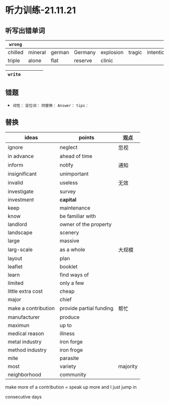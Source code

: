 # 听力训练-21.11.21

## 听写出错单词

| `wrong` |         |        |         |           |        |             |
| ------- | ------- | ------ | ------- | --------- | ------ | ----------- |
| chilled | mineral | german | Germany | explosion | tragic | intentional |
| triple  | alone   | flat   | reserve | clinic    |        |             |

| `write`   |            |                     |        |            |
| --------- | ---------- | ------------------- | ------ | ---------- |


## 错题

-   `词性：` 
	`定位词：` 
	`同替换：`
	`Answer：` 
	`tips：` 


## 替换

| ideas               | points                  | 观点     |
| ------------------- | ----------------------- | -------- |
| ignore              | neglect                 | 忽视     |
| in advance          | ahead of time           |          |
| inform              | notify                  | 通知     |
| insignificant       | unimportant             |          |
| invalid             | useless                 | 无效     |
| investigate         | survey                  |          |
| investment          | **capital**             |          |
| keep                | maintenance             |          |
| know                | be familiar with        |          |
| landlord            | owner of the property   |          |
| landscape           | scenery                 |          |
| large               | massive                 |          |
| larg-scale          | as a whole              | 大规模   |
| layout              | plan                    |          |
| leaflet             | booklet                 |          |
| learn               | find ways of            |          |
| limited             | only a few              |          |
| little extra cost   | cheap                   |          |
| major               | chief                   |          |
| make a contribution | provide partial funding | 帮忙     |
| manufacturer        | produce                 |          |
| maximun             | up to                   |          |
| medical reason      | illness                 |          |
| metal industry      | iron forge              |          |
| method industry     | iron froge              |          |
| mite                | parasite                |          |
| most                | variety                 | majority |
| neighborhood        | community               |          |

make more of a contribution = speak up more and I just jump in

consecutive days